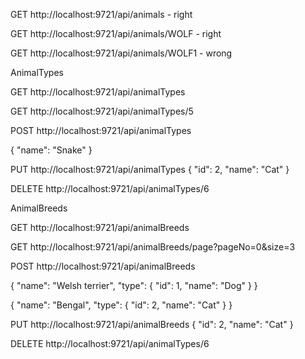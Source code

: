 GET http://localhost:9721/api/animals  - right

GET http://localhost:9721/api/animals/WOLF - right

GET http://localhost:9721/api/animals/WOLF1 - wrong



AnimalTypes

GET http://localhost:9721/api/animalTypes

GET http://localhost:9721/api/animalTypes/5

POST http://localhost:9721/api/animalTypes 

{
"name": "Snake"
}

PUT  http://localhost:9721/api/animalTypes
{
"id": 2,
"name": "Cat"
}

DELETE http://localhost:9721/api/animalTypes/6



AnimalBreeds

GET http://localhost:9721/api/animalBreeds

GET http://localhost:9721/api/animalBreeds/page?pageNo=0&size=3

POST http://localhost:9721/api/animalBreeds

{
"name": "Welsh terrier",
"type": {
        "id": 1,
        "name": "Dog"
        }
}

{
"name": "Bengal",
"type": {
        "id": 2,
        "name": "Cat"
        }
}


PUT  http://localhost:9721/api/animalBreeds
{
"id": 2,
"name": "Cat"
}

DELETE http://localhost:9721/api/animalTypes/6